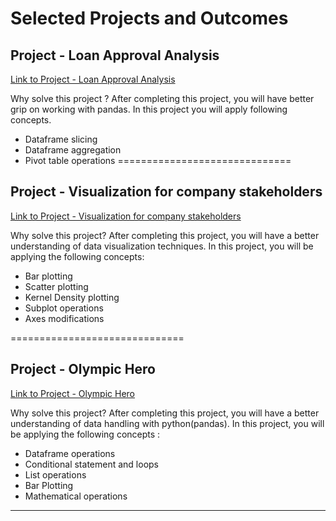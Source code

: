 Selected Projects and Outcomes
==============================
## Project - Loan Approval Analysis

[Link to Project - Loan Approval Analysis](https://github.com/tripidhoble/GreyAtom-Material/blob/master/GreyAtom%20Projects/Project%20-%20Loan%20Approval%20Analysis.ipynb)

Why solve this project ?
After completing this project, you will have better grip on working with pandas. In this project you will apply following concepts.

- Dataframe slicing
- Dataframe aggregation
- Pivot table operations
==============================
## Project - Visualization for company stakeholders

[Link to Project - Visualization for company stakeholders](https://github.com/tripidhoble/GreyAtom-Material/blob/master/GreyAtom%20Projects/Project%20-%20Visualization%20for%20company%20stakeholders.ipynb)

Why solve this project?
After completing this project, you will have a better understanding of data visualization techniques. In this project, you will be applying the following concepts:

- Bar plotting
- Scatter plotting
- Kernel Density plotting
- Subplot operations
- Axes modifications

==============================
## Project - Olympic Hero

[Link to Project - Olympic Hero](https://github.com/tripidhoble/GreyAtom-Material/blob/master/GreyAtom%20Projects/Project%20-%20Olympic%20Hero.ipynb)

Why solve this project?
After completing this project, you will have a better understanding of data handling with python(pandas). In this project, you will be applying the following concepts :

- Dataframe operations
- Conditional statement and loops
- List operations
- Bar Plotting
- Mathematical operations
___
